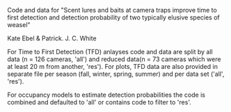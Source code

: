 Code and data for "Scent lures and baits at camera traps improve time to first detection and detection probability of two typically elusive species of weasel"

Kate Ebel & Patrick. J. C. White

  For Time to First Detection (TFD) anlayses code and data are split by all data (n = 126 cameras, 'all') and reduced data(n = 73 cameras which were at least 20 m from another, 'res'). For plots, TFD data are also provided in separate file per season (fall, winter, spring, summer) and per data set ('all', 'res'). 

  For occupancy models to estimate detection probabilities the code is combined and defaulted to 'all' or contains code to filter to 'res'. 
